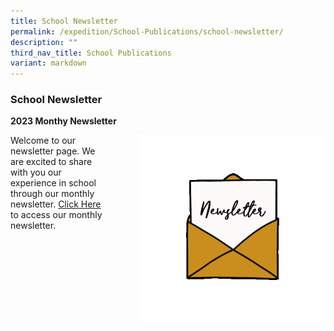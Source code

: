 ```yaml
---
title: School Newsletter
permalink: /expedition/School-Publications/school-newsletter/
description: ""
third_nav_title: School Publications
variant: markdown
---
```

### School Newsletter
**2023 Monthy Newsletter**

 <img src="/images/Newsletter.gif" style="width:300px;height:300px;margin-left:50px;" align="right">Welcome to our newsletter page. We are excited to share with you our experience in school through our monthly newsletter.  [Click Here](https://heyzine.com/flip-book/XNPSXperience_Nov2023)  to access our monthly newsletter.